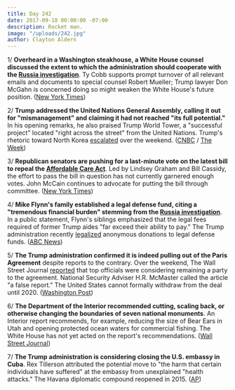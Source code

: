 ```yaml
---
title: Day 242
date: 2017-09-18 00:00:00 -07:00
description: Rocket man.
image: "/uploads/242.jpg"
author: Clayton Aldern
---
```


1/ **Overheard in a Washington steakhouse, a White House counsel discussed the extent to which the administration should cooperate with the <a href="{{ site.baseurl }}/trump-russia-investigation/">Russia investigation</a>**. Ty Cobb supports prompt turnover of all relevant emails and documents to special counsel Robert Mueller; Trump lawyer Don McGahn is concerned doing so might weaken the White House's future position. ([New York Times](https://www.nytimes.com/2017/09/17/us/politics/trump-lawyers-white-house-russia-mcgahn-ty-cobb.html))

2/ **Trump addressed the United Nations General Assembly, calling it out for "mismanagement" and claiming it had not reached "its full potential."** In his opening remarks, he also praised Trump World Tower, a "successful project" located "right across the street" from the United Nations. Trump's rhetoric toward North Korea [escalated](https://www.washingtonpost.com/politics/us-warns-that-time-is-running-out-for-peaceful-solution-with-north-korea/2017/09/17/101dcdea-9bd6-11e7-8ea1-ed975285475e_story.html?utm_term=.ffaec16b211d) over the weekend. ([CNBC](https://www.cnbc.com/2017/09/18/trump-opens-week-at-un-by-calling-out-mismanagement-underperformance.html) / [The Week](http://theweek.com/speedreads/725254/trump-makes-un-debut-shout-successful-property-right-across-street))

3/ **Republican senators are pushing for a last-minute vote on the latest bill to repeal the <a href="{{ site.url }}{{ site.baseurl }}/trump-health-care/">Affordable Care Act</a>**. Led by Lindsey Graham and Bill Cassidy, the effort to pass the bill in question has not currently garnered enough votes. John McCain continues to advocate for putting the bill through committee. ([New York Times](https://www.nytimes.com/2017/09/18/us/politics/obamacare-repeal-vote.html))

4/ **Mike Flynn's family established a legal defense fund, citing a "tremendous financial burden" stemming from the <a href="{{ site.baseurl }}/trump-russia-investigation/">Russia investigation</a>**. In a public statement, Flynn's siblings emphasized that the legal fees required of former Trump aides "far exceed their ability to pay." The Trump administration recently [legalized](https://whatthefuckjusthappenedtoday.com/2017/09/14/day-238/#3-in-a-policy-reversal-the-office-of) anonymous donations to legal defense funds. ([ABC News](http://abcnews.go.com/Politics/facing-enormous-legal-bills-michael-flynn-establishes-legal/story?id=49925298))

5/ **The Trump administration confirmed it is indeed pulling out of the Paris Agreement** despite reports to the contrary. Over the weekend, The Wall Street Journal [reported](https://www.wsj.com/articles/trump-administration-wont-withdraw-from-paris-climate-deal-1505593922) that top officials were considering remaining a party to the agreement. National Security Adviser H.R. McMaster called the article "a false report." The United States cannot formally withdraw from the deal until 2020. ([Washington Post](https://www.washingtonpost.com/news/post-politics/wp/2017/09/17/mcmaster-says-no-redo-on-paris-climate-deal-decision-suggests-bannon-tried-to-manipulate-trump/))

6/ **The Department of the Interior recommended cutting, scaling back, or otherwise changing the boundaries of seven national monuments**. An Interior report recommends, for example, reducing the size of Bear Ears in Utah and opening protected ocean waters for commercial fishing. The White House has not yet acted on the report's recommendations. ([Wall Street Journal](https://www.wsj.com/articles/interior-report-recommends-cuts-or-changes-to-7-national-land-monuments-1505695948))

7/ **The Trump administration is considering closing the U.S. embassy in Cuba**. Rex Tillerson attributed the potential move to "the harm that certain individuals have suffered" at the embassy from unexplained "health attacks." The Havana diplomatic compound reopened in 2015. ([AP](https://apnews.com/98aaf30d47b8463688eb6974be2c3e76/Top-US-diplomat-says-closing-Embassy-in-Cuba-))